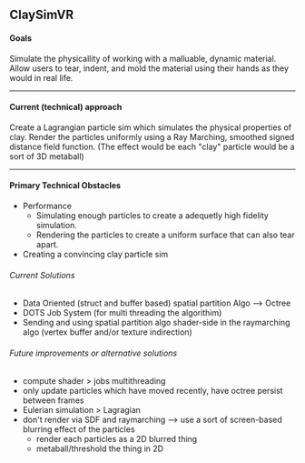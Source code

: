 ## ClaySimVR

#### Goals
Simulate the physicallity of working with a malluable, dynamic material.
Allow users to tear, indent, and mold the material using their hands as they would in real life.


---


#### Current (technical) approach
Create a Lagrangian particle sim which simulates the physical properties of clay.
Render the particles uniformly using a Ray Marching, smoothed signed distance field function. 
(The effect would be each "clay" particle would be a sort of 3D metaball)


---


#### Primary Technical Obstacles
- Performance
  - Simulating enough particles to create a adequetly high fidelity simulation.
  -  Rendering the particles to create a uniform surface that can also tear apart.
- Creating a convincing clay particle sim


###### Current Solutions
- Data Oriented (struct and buffer based) spatial partition Algo --> Octree
- DOTS Job System (for multi threading the algorithim)
- Sending and using spatial partition algo shader-side in the raymarching algo (vertex buffer and/or texture indirection)


###### Future improvements or alternative solutions
- compute shader > jobs multithreading
- only update particles which have moved recently, have octree persist between frames
- Eulerian simulation > Lagragian
- don't render via SDF and raymarching --> use a sort of screen-based blurring effect of the particles
  - render each particles as a 2D blurred thing
  - metaball/threshold the thing in 2D




